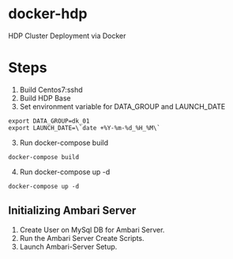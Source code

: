# docker-hdp
HDP Cluster Deployment via Docker


# Steps

1. Build Centos7:sshd
2. Build HDP Base
3. Set environment variable for DATA_GROUP and LAUNCH_DATE
```
export DATA_GROUP=dk_01
export LAUNCH_DATE=\`date +%Y-%m-%d_%H_%M\`

```
3. Run docker-compose build
```
docker-compose build
```
4. Run docker-compose up -d
```
docker-compose up -d
```

## Initializing Ambari Server

1. Create User on MySql DB for Ambari Server.
2. Run the Ambari Server Create Scripts.
3. Launch Ambari-Server Setup.